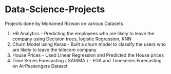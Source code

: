 # Data-Science-Projects
Projects done by Mohamed Rizwan on various Datasets
1. HR Analytics - Predicting the employees who are likely to leave the company using Decision trees, logistic Regression, KNN
2. Churn Model using Keras - Built a churn model to classify the users who are likely to leave the telecom company
3. House Prices - Used Linear Regression and Predicted the House prices
4. Time Series Forecasting ( SARIMA ) - EDA and Timeseries Forecasting on AirPassengers Dataset
